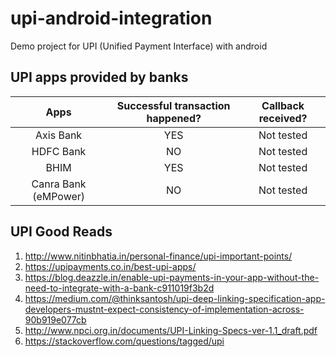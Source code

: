 # upi-android-integration
Demo project for UPI (Unified Payment Interface) with android

## UPI apps provided by banks

| Apps |  Successful transaction happened? |  Callback received? |
| :---: | :---: | :---: |
| Axis Bank  | YES | Not tested |
| HDFC Bank  | NO | Not tested |
| BHIM  | YES | Not tested |
| Canra Bank (eMPower)  | NO | Not tested |


## UPI Good Reads
1. http://www.nitinbhatia.in/personal-finance/upi-important-points/
2. https://upipayments.co.in/best-upi-apps/
3. https://blog.deazzle.in/enable-upi-payments-in-your-app-without-the-need-to-integrate-with-a-bank-c911019f3b2d
4. https://medium.com/@thinksantosh/upi-deep-linking-specification-app-developers-mustnt-expect-consistency-of-implementation-across-90b919e077cb
5. http://www.npci.org.in/documents/UPI-Linking-Specs-ver-1.1_draft.pdf
6. https://stackoverflow.com/questions/tagged/upi

